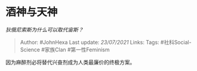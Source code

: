 # 酒神与天神
*狄俄尼索斯为什么可以取代宙斯？*

> Author: #JohnHexa
Last update: *23/07/2021* 
Links:
Tags:  #社科Social-Science #家族Clan #第一性Feminism



因为麻醉剂必将替代兴奋剂成为人类最廉价的终极方案。



